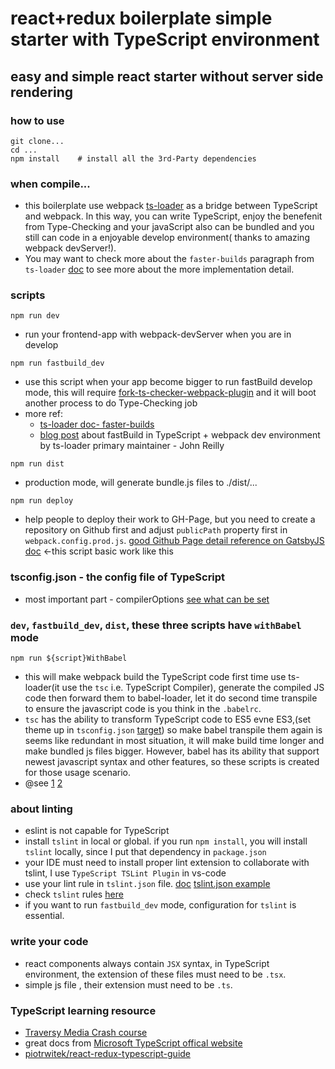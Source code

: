 # react+redux boilerplate simple starter with TypeScript environment

## easy and simple react starter without server side rendering

### how to use
```
git clone...  
cd ...  
npm install    # install all the 3rd-Party dependencies
```

### when compile...
  - this boilerplate use webpack [ts-loader](https://github.com/TypeStrong/ts-loader) as a bridge between TypeScript and webpack. In this way, you can write TypeScript, enjoy the benefenit from Type-Checking and your javaScript also can be bundled and you still can code in a enjoyable develop environment( thanks to amazing webpack devServer!).
  - You may want to check more about the `faster-builds` paragraph from `ts-loader` [doc](https://github.com/TypeStrong/ts-loader#faster-builds) to see more about the more implementation detail.

### scripts
```
npm run dev
```
  - run your frontend-app with webpack-devServer when you are in develop


```
npm run fastbuild_dev
```
 - use this script when your app become bigger to run fastBuild develop mode, this will require [fork-ts-checker-webpack-plugin](https://github.com/Realytics/fork-ts-checker-webpack-plugin) and it will  boot another process to do Type-Checking job
 - more ref:
   - [ts-loader doc- faster-builds](https://github.com/TypeStrong/ts-loader#faster-builds)
   - [blog post](https://medium.com/webpack/typescript-webpack-super-pursuit-mode-83cc568dea79) about fastBuild in TypeScript + webpack dev environment by ts-loader primary maintainer - John Reilly

 
```
npm run dist
```
  - production mode, will generate bundle.js files to ./dist/...


```
npm run deploy 
```
  - help people to deploy their work to GH-Page, but you need to create a repository on Github first and  adjust `publicPath` property first in `webpack.config.prod.js`. [good Github Page detail reference on GatsbyJS doc](https://www.gatsbyjs.org/docs/how-gatsby-works-with-github-pages/) <-this script basic work like this 


### tsconfig.json - the config file of TypeScript
- most important part - compilerOptions
[see what can be set](https://www.typescriptlang.org/docs/handbook/compiler-options.html)


###  `dev`, `fastbuild_dev`, `dist`, these three scripts have `withBabel` mode
```
npm run ${script}WithBabel
```
  - this will make webpack build the TypeScript code first time use ts-loader(it use the `tsc` i.e. TypeScript Compiler), generate the compiled JS code then forward them to babel-loader, let it do second time transpile to ensure the javascript code is you think in the `.babelrc`.
  - `tsc` has the ability to transform TypeScript code to ES5 evne ES3,(set theme up in `tsconfig.json` [target](https://www.typescriptlang.org/docs/handbook/compiler-options.html)) so make babel transpile them again is seems like redundant in most situation, it will make build time longer and make bundled js files bigger.
   However, babel has its ability that support newest javascript syntax and other features, so these scripts is created for those usage scenario.
  - @see [1](https://blogs.msdn.microsoft.com/typescript/2018/08/27/typescript-and-babel-7/)  [2](https://github.com/TypeStrong/ts-loader/issues/755)


### about linting
- eslint is not capable for TypeScript 
- install `tslint` in local or global. if you run `npm install`, you will install `tslint` locally, since I put that dependency in `package.json`
- your IDE must need to install proper lint extension to collaborate with tslint, I use `TypeScript TSLint Plugin` in vs-code
- use your lint rule in `tslint.json` file. [doc](https://github.com/palantir/tslint)
[tslint.json example](https://palantir.github.io/tslint/usage/configuration/)
- check `tslint` rules [here](https://palantir.github.io/tslint/rules/)
- if you want to run `fastbuild_dev` mode, configuration for `tslint` is essential.


### write your code
-  react components always contain `JSX` syntax, in TypeScript environment, the extension of these files must need to be `.tsx`.
- simple js file , their extension must need to be `.ts`.


### TypeScript learning resource
- [Traversy Media  Crash course](https://www.youtube.com/watch?v=rAy_3SIqT-E)
- great docs from [Microsoft TypeScript offical website](https://www.typescriptlang.org/index.html)
- [piotrwitek/react-redux-typescript-guide](https://github.com/piotrwitek/react-redux-typescript-guide/blob/master/README.md)
